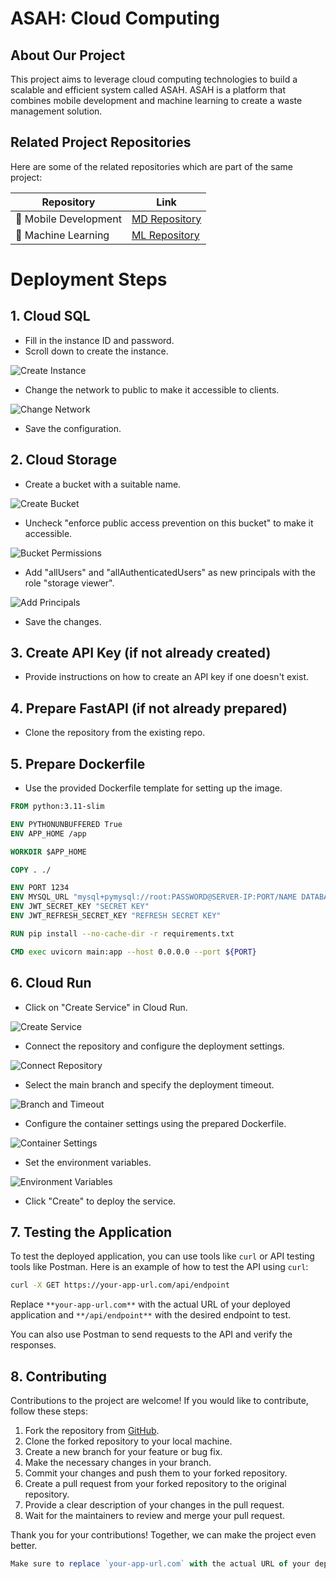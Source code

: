 # ASAH: Cloud Computing
## About Our Project

This project aims to leverage cloud computing technologies to build a scalable and efficient system called ASAH. ASAH is a platform that combines mobile development and machine learning to create a waste management solution.

## Related Project Repositories

Here are some of the related repositories which are part of the same project:

| Repository | Link |
| --- | --- |
| 📱 Mobile Development | [MD Repository](https://github.com/ASAH-Bangkit-2023/MD.git) |
| 🤖 Machine Learning | [ML Repository](https://github.com/ASAH-Bangkit-2023/ML) |


# Deployment Steps

## 1. Cloud SQL

- Fill in the instance ID and password.
- Scroll down to create the instance.

![Create Instance](https://github.com/fikriiardiansyahh/fikri/assets/72667607/a81c2e96-53cd-4df8-8c3e-53ba5da49848)

- Change the network to public to make it accessible to clients.

![Change Network](https://github.com/fikriiardiansyahh/fikri/assets/72667607/fae32be0-3377-4019-8b1a-c0911b7cf535)

- Save the configuration.

## 2. Cloud Storage

- Create a bucket with a suitable name.

![Create Bucket](https://github.com/fikriiardiansyahh/fikri/assets/72667607/e7d1c010-90db-4c44-97ff-37d5aa9fd2e9)

- Uncheck "enforce public access prevention on this bucket" to make it accessible.

![Bucket Permissions](https://github.com/fikriiardiansyahh/fikri/assets/72667607/1f028a37-a731-4540-8564-eb2b8e16ba1e)

- Add "allUsers" and "allAuthenticatedUsers" as new principals with the role "storage viewer".

![Add Principals](https://github.com/fikriiardiansyahh/fikri/assets/72667607/265bc86c-4258-4444-b777-dc6d6ce8b707)

- Save the changes.

## 3. Create API Key (if not already created)

- Provide instructions on how to create an API key if one doesn't exist.

## 4. Prepare FastAPI (if not already prepared)

- Clone the repository from the existing repo.

## 5. Prepare Dockerfile

- Use the provided Dockerfile template for setting up the image.

```dockerfile
FROM python:3.11-slim

ENV PYTHONUNBUFFERED True
ENV APP_HOME /app

WORKDIR $APP_HOME

COPY . ./

ENV PORT 1234
ENV MYSQL_URL "mysql+pymysql://root:PASSWORD@SERVER-IP:PORT/NAME DATABASE"
ENV JWT_SECRET_KEY "SECRET KEY"
ENV JWT_REFRESH_SECRET_KEY "REFRESH SECRET KEY"

RUN pip install --no-cache-dir -r requirements.txt

CMD exec uvicorn main:app --host 0.0.0.0 --port ${PORT}
```

## 6. Cloud Run

- Click on "Create Service" in Cloud Run.

![Create Service](https://github.com/fikriiardiansyahh/fikri/assets/72667607/da236cde-1536-4f12-825a-72ed64d538b0)

- Connect the repository and configure the deployment settings.

![Connect Repository](https://github.com/fikriiardiansyahh/fikri/assets/72667607/6fcfa512-40d4-4140-b18f-4e3cbb36f778)

- Select the main branch and specify the deployment timeout.

![Branch and Timeout](https://github.com/fikriiardiansyahh/fikri/assets/72667607/6b1e5c38-fc3b-4a5d-8e34-6758e619a67a)

- Configure the container settings using the prepared Dockerfile.

![Container Settings](https://github.com/fikriiardiansyahh/fikri/assets/72667607/16f63ae3-093d-4cc8-9df4-4a56d92b9283)

- Set the environment variables.

![Environment Variables](https://github.com/fikriiardiansyahh/fikri/assets/72667607/6d70a5a3-5e39-4b3f-b571-6f8e3ae9f792)

- Click "Create" to deploy the service.

## 7. Testing the Application

To test the deployed application, you can use tools like `curl` or API testing tools like Postman. Here is an example of how to test the API using `curl`:

```bash
curl -X GET https://your-app-url.com/api/endpoint
```

Replace `**your-app-url.com**` with the actual URL of your deployed application and `**/api/endpoint**` with the desired endpoint to test.

You can also use Postman to send requests to the API and verify the responses.

## 8. Contributing

Contributions to the project are welcome! If you would like to contribute, follow these steps:

1. Fork the repository from [GitHub](https://github.com/your-repo-url).
2. Clone the forked repository to your local machine.
3. Create a new branch for your feature or bug fix.
4. Make the necessary changes in your branch.
5. Commit your changes and push them to your forked repository.
6. Create a pull request from your forked repository to the original repository.
7. Provide a clear description of your changes in the pull request.
8. Wait for the maintainers to review and merge your pull request.

Thank you for your contributions! Together, we can make the project even better.

```javascript
Make sure to replace `your-app-url.com` with the actual URL of your deployed application and `https://github.com/your-repo-url` with the URL of your project's GitHub repository.
```
